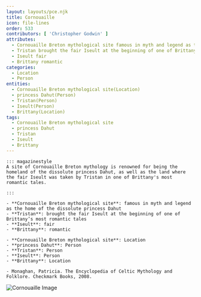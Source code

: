 ```yaml
---
layout: layouts/pce.njk
title: Cornouaille
icon: file-lines
order: 533
contributors: [ 'Christopher Godwin' ]
attributes:
  - Cornouaille Breton mythological site famous in myth and legend as the home of the dissolute princess Dahut
  - Tristan brought the fair Iseult at the beginning of one of Brittany’s most romantic tales
  - Iseult fair
  - Brittany romantic
categories:
  - Location
  - Person
entities:
  - Cornouaille Breton mythological site(Location)
  - princess Dahut(Person)
  - Tristan(Person)
  - Iseult(Person)
  - Brittany(Location)
tags:
  - Cornouaille Breton mythological site
  - princess Dahut
  - Tristan
  - Iseult
  - Brittany
---
```

``` tab [group1:Info]
::: magazinestyle
A site of Cornouaille Breton mythology is renowned for being the homeland of the dissolute princess Dahut, as well as the land where the fair Iseult was taken by Tristan in one of Brittany's most romantic tales.

:::
```
``` tab [group1:Attributes]
- **Cornouaille Breton mythological site**: famous in myth and legend as the home of the dissolute princess Dahut
- **Tristan**: brought the fair Iseult at the beginning of one of Brittany’s most romantic tales
- **Iseult**: fair
- **Brittany**: romantic
```
``` tab [group1:Entities]
- **Cornouaille Breton mythological site**: Location
- **princess Dahut**: Person
- **Tristan**: Person
- **Iseult**: Person
- **Brittany**: Location
```
``` tab [group1:Sources]
- Monaghan, Patricia. The Encyclopedia of Celtic Mythology and Folklore. Checkmark Books, 2008.
```
![Cornouaille Image](https://upload.wikimedia.org/wikipedia/commons/8/8e/Map-Bro-Gernev.png)
